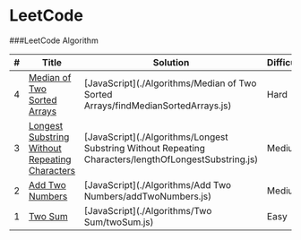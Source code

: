 LeetCode
========

###LeetCode Algorithm

| # | Title | Solution | Difficulty |
|---| ----- | -------- | ---------- |
|4|[Median of Two Sorted Arrays](https://leetcode.com/problems/median-of-two-sorted-arrays/) |[JavaScript](./Algorithms/Median of Two Sorted Arrays/findMedianSortedArrays.js)|Hard|
|3|[Longest Substring Without Repeating Characters](https://leetcode.com/problems/longest-substring-without-repeating-characters/) | [JavaScript](./Algorithms/Longest Substring Without Repeating Characters/lengthOfLongestSubstring.js)|Medium|
|2|[Add Two Numbers](https://leetcode.com/problems/add-two-numbers/) | [JavaScript](./Algorithms/Add Two Numbers/addTwoNumbers.js)|Medium|
|1|[Two Sum](https://leetcode.com/problems/two-sum/) | [JavaScript](./Algorithms/Two Sum/twoSum.js)|Easy|

